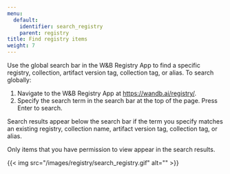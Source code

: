 ```yaml
---
menu:
  default:
    identifier: search_registry
    parent: registry
title: Find registry items 
weight: 7
--- 
```


Use the global search bar in the W&B Registry App to find a specific registry, collection, artifact version tag, collection tag, or alias. To search globally:

1. Navigate to the W&B Registry App at https://wandb.ai/registry/. 
2. Specify the search term in the search bar at the top of the page. Press Enter to search.

Search results appear below the search bar if the term you specify matches an existing registry, collection name, artifact version tag, collection tag, or alias.

Only items that you have permission to view appear in the search results.

{{< img src="/images/registry/search_registry.gif" alt="" >}}